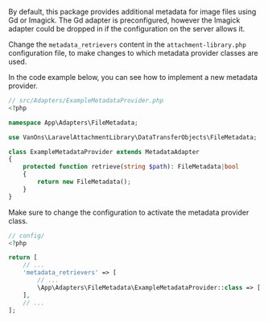By default, this package provides additional metadata for image files using Gd or Imagick. The Gd adapter is preconfigured, however the Imagick adapter could be dropped in if the configuration on the server allows it.

Change the `metadata_retrievers` content in the `attachment-library.php` configuration file, to make changes to which metadata provider classes are used.


In the code example below, you can see how to implement a new metadata provider.
```php
// src/Adapters/ExampleMetadataProvider.php
<?php

namespace App\Adapters\FileMetadata;

use VanOns\LaravelAttachmentLibrary\DataTransferObjects\FileMetadata;

class ExampleMetadataProvider extends MetadataAdapter
{
    protected function retrieve(string $path): FileMetadata|bool
    {
        return new FileMetadata();
    }
}
```

Make sure to change the configuration to activate the metadata provider class.
```php
// config/
<?php

return [
    // ...
    'metadata_retrievers' => [
        // ...
        \App\Adapters\FileMetadata\ExampleMetadataProvider::class => ['image/*'],
    ],
    // ...
];
```
